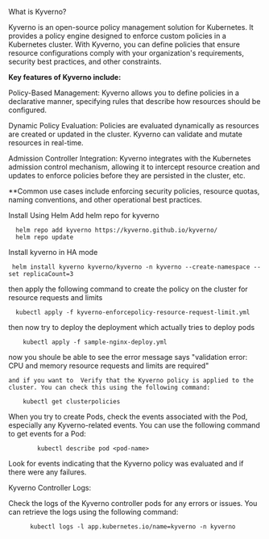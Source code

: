 What is Kyverno?

Kyverno is an open-source policy management solution for Kubernetes. It provides a policy engine designed to enforce custom policies in a Kubernetes cluster. 
With Kyverno, you can define policies that ensure resource configurations comply with your organization's requirements, security best practices, and other constraints.

**Key features of Kyverno include:**

Policy-Based Management: Kyverno allows you to define policies in a declarative manner, specifying rules that describe how resources should be configured.

Dynamic Policy Evaluation: Policies are evaluated dynamically as resources are created or updated in the cluster. Kyverno can validate and mutate resources in real-time.

Admission Controller Integration: Kyverno integrates with the Kubernetes admission control mechanism, allowing it to intercept resource creation and updates
to enforce policies before they are persisted in the cluster, etc.

**Common use cases include enforcing security policies, resource quotas, naming conventions, and other operational best practices.

Install Using Helm
Add helm repo for kyverno

      helm repo add kyverno https://kyverno.github.io/kyverno/
      helm repo update

Install kyverno in HA mode

     helm install kyverno kyverno/kyverno -n kyverno --create-namespace --set replicaCount=3

 then apply the following command to create the policy on the cluster for resource requests and limits
  
      kubectl apply -f kyverno-enforcepolicy-resource-request-limit.yml

then now try to deploy the deployment which actually tries to deploy pods

        kubectl apply -f sample-nginx-deploy.yml

now you shoule be able to see the error message says "validation error: CPU and memory resource requests
    and limits are required"

    and if you want to  Verify that the Kyverno policy is applied to the cluster. You can check this using the following command:

        kubectl get clusterpolicies
  
When you try to create Pods, check the events associated with the Pod, especially any Kyverno-related events. 
You can use the following command to get events for a Pod:

		    kubectl describe pod <pod-name>

Look for events indicating that the Kyverno policy was evaluated and if there were any failures.


Kyverno Controller Logs:

Check the logs of the Kyverno controller pods for any errors or issues. You can retrieve the logs using the following command:

          kubectl logs -l app.kubernetes.io/name=kyverno -n kyverno
